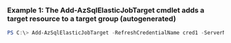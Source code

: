 ### Example 1: The Add-AzSqlElasticJobTarget cmdlet adds a target resource to a target group (autogenerated)
```powershell
PS C:\> Add-AzSqlElasticJobTarget -RefreshCredentialName cred1 -ServerName s1
```


